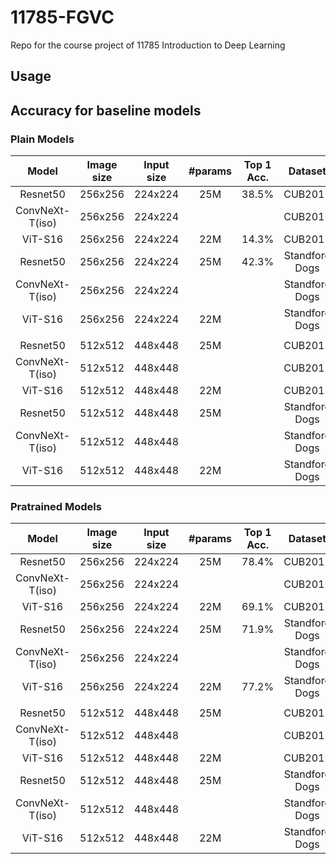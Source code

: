 # 11785-FGVC
Repo for the course project of 11785 Introduction to Deep Learning

## Usage

## Accuracy for baseline models
### Plain Models
| Model | Image size | Input size | #params | Top 1 Acc. | Dataset | Pretrained |
|:---:|:---:|:---:|:---:| :---:|:---:|:---:|
| Resnet50 | 256x256 | 224x224 | 25M | 38.5% | CUB2011 | False |
| ConvNeXt-T(iso) | 256x256 | 224x224 |  |  | CUB2011 | False |
| ViT-S16 | 256x256 | 224x224 | 22M | 14.3% | CUB2011 | False |
| Resnet50 | 256x256 | 224x224 | 25M | 42.3% | Standford Dogs | False |
| ConvNeXt-T(iso) | 256x256 | 224x224 |  |  | Standford Dogs | False |
| ViT-S16 | 256x256 | 224x224 | 22M |  | Standford Dogs | False |
|  |  |  |  |  |  |  |
| Resnet50 | 512x512 | 448x448 | 25M |  | CUB2011 | False |
| ConvNeXt-T(iso) | 512x512 | 448x448 |  |  | CUB2011 | False |
| ViT-S16 | 512x512 | 448x448 | 22M |  | CUB2011 | False |
| Resnet50 | 512x512 | 448x448 | 25M |  | Standford Dogs | False |
| ConvNeXt-T(iso) | 512x512 | 448x448 |  |  | Standford Dogs | False |
| ViT-S16 | 512x512 | 448x448 | 22M |  | Standford Dogs | False |

### Pratrained Models
| Model | Image size | Input size | #params | Top 1 Acc. | Dataset | Pretrained |
|:---:|:---:|:---:|:---:| :---:|:---:|:---:|
| Resnet50 | 256x256 | 224x224 | 25M | 78.4% | CUB2011 | True |
| ConvNeXt-T(iso) | 256x256 | 224x224 |  |  | CUB2011 | True |
| ViT-S16 | 256x256 | 224x224 | 22M | 69.1% | CUB2011 | True |
| Resnet50 | 256x256 | 224x224 | 25M | 71.9% | Standford Dogs | True |
| ConvNeXt-T(iso) | 256x256 | 224x224 |  |  | Standford Dogs | True |
| ViT-S16 | 256x256 | 224x224 | 22M | 77.2% | Standford Dogs | True |
|  |  |  |  |  |  |  |
| Resnet50 | 512x512 | 448x448 | 25M |  | CUB2011 | True |
| ConvNeXt-T(iso) | 512x512 | 448x448 |  |  | CUB2011 | True |
| ViT-S16 | 512x512 | 448x448 | 22M |  | CUB2011 | True |
| Resnet50 | 512x512 | 448x448 | 25M |  | Standford Dogs | True |
| ConvNeXt-T(iso) | 512x512 | 448x448 |  |  | Standford Dogs | True |
| ViT-S16 | 512x512 | 448x448 | 22M |  | Standford Dogs | True |
